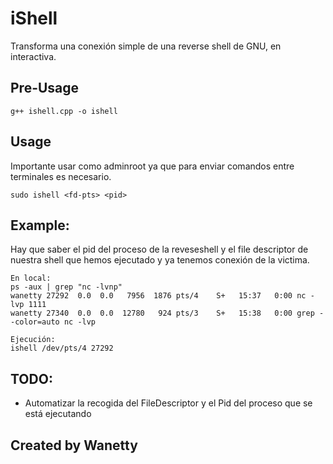 # iShell


Transforma una conexión simple de una reverse shell de GNU, en interactiva.

## Pre-Usage

```
g++ ishell.cpp -o ishell
```
## Usage
Importante usar como adminroot ya que para enviar comandos entre terminales es necesario.
```
sudo ishell <fd-pts> <pid>
```
## Example:
Hay que saber el pid del proceso de la reveseshell y el file descriptor de nuestra shell que hemos ejecutado y ya tenemos conexión de la victima.
```
En local:
ps -aux | grep "nc -lvnp"
wanetty 27292  0.0  0.0   7956  1876 pts/4    S+   15:37   0:00 nc -lvp 1111
wanetty 27340  0.0  0.0  12780   924 pts/3    S+   15:38   0:00 grep --color=auto nc -lvp

Ejecución:
ishell /dev/pts/4 27292
```

## TODO:
- Automatizar la recogida del FileDescriptor y el Pid del proceso que se está ejecutando

## Created by Wanetty
